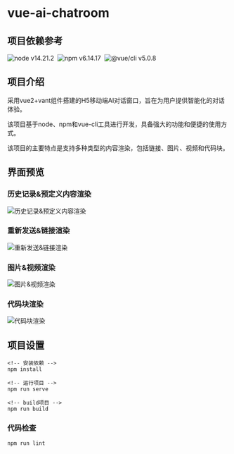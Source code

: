 # vue-ai-chatroom


## 项目依赖参考
![node v14.21.2](https://img.shields.io/badge/node-v14.21.2-brightgreen.svg "v14.21.2")&nbsp;&nbsp;![npm v6.14.17](https://img.shields.io/badge/npm-v6.14.17-086FA8.svg "v6.14.17")&nbsp;&nbsp;![@vue/cli v5.0.8](https://img.shields.io/badge/@vue/cli-v5.0.8-3DA878.svg "@vue/cli v5.0.8") 

## 项目介绍
采用vue2+vant组件搭建的H5移动端AI对话窗口，旨在为用户提供智能化的对话体验。 

该项目基于node、npm和vue-cli工具进行开发，具备强大的功能和便捷的使用方式。 

该项目的主要特点是支持多种类型的内容渲染，包括链接、图片、视频和代码块。 


## 界面预览 

### 历史记录&预定义内容渲染
![历史记录&预定义内容渲染](https://github.com/rongqingyun/vue-ai-chatroom/tree/main/src/assets/001.webp "历史记录&预定义内容渲染") 

### 重新发送&链接渲染
![重新发送&链接渲染](https://github.com/rongqingyun/vue-ai-chatroom/tree/main/src/assets/002.webp "重新发送&链接渲染")  

### 图片&视频渲染
![图片&视频渲染](https://github.com/rongqingyun/vue-ai-chatroom/tree/main/src/assets/003.webp "图片&视频渲染") 

### 代码块渲染
![代码块渲染](https://github.com/rongqingyun/vue-ai-chatroom/tree/main/src/assets/004.webp "代码块渲染") 



## 项目设置
```
<!-- 安装依赖 -->
npm install

<!-- 运行项目 -->
npm run serve

<!-- build项目 -->
npm run build
```

### 代码检查
```
npm run lint
```
